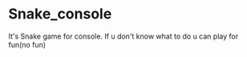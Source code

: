# Snake_console
It's Snake game for console. 
If u don't know what to do u can play for fun(no fun)
